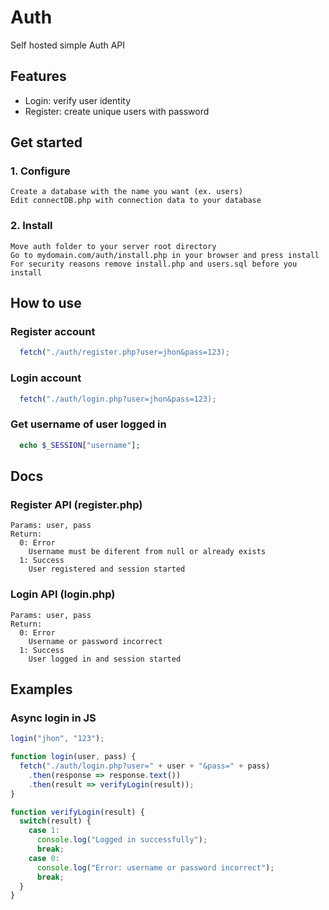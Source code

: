 # Auth
  Self hosted simple Auth API
## Features
   - Login: verify user identity
   - Register: create unique users with password
## Get started
### 1. Configure
    Create a database with the name you want (ex. users)
    Edit connectDB.php with connection data to your database
### 2. Install
    Move auth folder to your server root directory
    Go to mydomain.com/auth/install.php in your browser and press install
    For security reasons remove install.php and users.sql before you install
## How to use
### Register account
```javascript
  fetch("./auth/register.php?user=jhon&pass=123);
```
### Login account
```javascript
  fetch("./auth/login.php?user=jhon&pass=123);
```
### Get username of user logged in
```php
  echo $_SESSION["username"];
```
## Docs
### Register API (register.php)
    Params: user, pass
    Return:
      0: Error
        Username must be diferent from null or already exists
      1: Success
        User registered and session started
### Login API (login.php)
    Params: user, pass
    Return:
      0: Error
        Username or password incorrect
      1: Success
        User logged in and session started
## Examples
### Async login in JS
```javascript
login("jhon", "123");

function login(user, pass) {
  fetch("./auth/login.php?user=" + user + "&pass=" + pass)
    .then(response => response.text())
    .then(result => verifyLogin(result));
}

function verifyLogin(result) {
  switch(result) {
    case 1:
      console.log("Logged in successfully");
      break;
    case 0:
      console.log("Error: username or password incorrect");
      break;
  }
}
```
